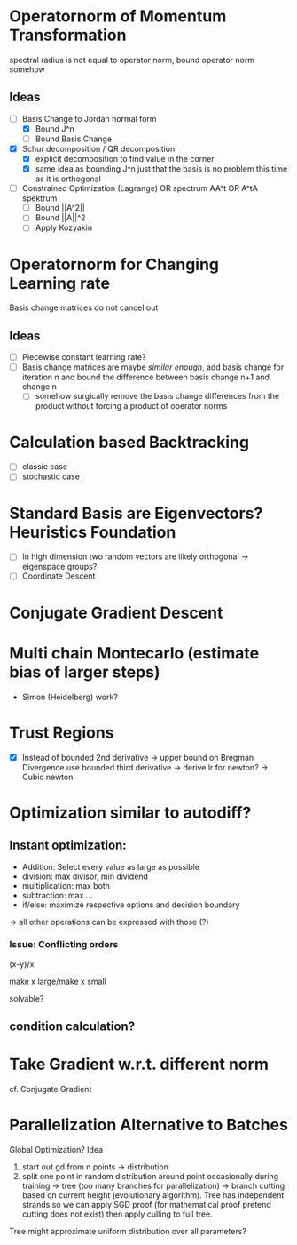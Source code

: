 # Operatornorm of Momentum Transformation

spectral radius is not equal to operator norm, bound operator norm somehow

## Ideas

- [ ] Basis Change to Jordan normal form
	- [x] Bound J^n
	- [ ] Bound Basis Change
- [x] Schur decomposition / QR decomposition
	- [x] explicit decomposition to find value in the corner
	- [x] same idea as bounding J^n just that the basis is no problem this time as it is orthogonal
- [ ] Constrained Optimization (Lagrange) OR spectrum AA^t OR A^tA spektrum
	- [ ] Bound ||A^2||
	- [ ] Bound ||A||^2
	- [ ] Apply Kozyakin

# Operatornorm for Changing Learning rate

Basis change matrices do not cancel out

## Ideas

- [ ] Piecewise constant learning rate?
- [ ] Basis change matrices are maybe *similar enough*, add basis change for iteration n and bound the difference between basis change n+1 and change n
	- [ ] somehow surgically remove the basis change differences from the
	product without forcing a product of operator norms
	
# Calculation based Backtracking

- [ ] classic case
- [ ] stochastic case

# Standard Basis are Eigenvectors? Heuristics Foundation

- [ ] In high dimension two random vectors are likely orthogonal -> eigenspace groups?
- [ ] Coordinate Descent

# Conjugate Gradient Descent

# Multi chain Montecarlo (estimate bias of larger steps)

- Simon (Heidelberg) work?

# Trust Regions

- [x] Instead of bounded 2nd derivative -> upper bound on Bregman Divergence
	  use bounded third derivative -> derive lr for newton? -> Cubic newton

# Optimization similar to autodiff?

## Instant optimization:

- Addition: Select every value as large as possible 
- division: max divisor, min dividend
- multiplication: max both
- subtraction: max ...
- if/else: maximize respective options and  decision boundary

-> all other operations can be expressed with those (?)

### Issue: Conflicting orders

(x-y)/x

make x large/make x small

solvable?

## condition calculation?

# Take Gradient w.r.t. different norm

cf. Conjugate Gradient

# Parallelization Alternative to Batches

Global Optimization?
Idea
1. start out gd from n points -> distribution
2. split one point in random distribution around point occasionally during training 
-> tree (too many branches for parallelization)
-> branch cutting based on current height (evolutionary algorithm).
Tree has independent strands so we can apply SGD proof (for mathematical proof
pretend cutting does not exist) then apply culling to full tree.

Tree might approximate uniform distribution over all parameters?